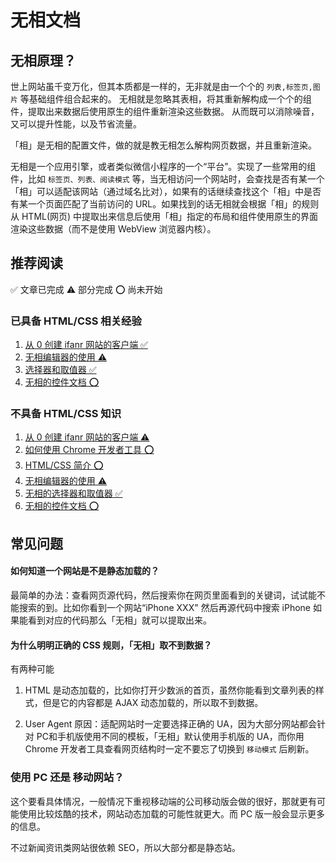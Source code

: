 # 无相文档


## 无相原理？

世上网站虽千变万化，但其本质都是一样的，无非就是由一个个的 `列表,标签页,图片` 等基础组件组合起来的。 无相就是忽略其表相，将其重新解构成一个个的组件，提取出来数据后使用原生的组件重新渲染这些数据。 从而既可以消除噪音，又可以提升性能，以及节省流量。


「相」是无相的配置文件，做的就是教无相怎么解构网页数据，并且重新渲染。


无相是一个应用引擎，或者类似微信小程序的一个“平台”。实现了一些常用的组件，比如 `标签页、列表、阅读模式` 等，当无相访问一个网站时，会查找是否有某一个「相」可以适配该网站（通过域名比对），如果有的话继续查找这个「相」中是否有某一个页面匹配了当前访问的 URL。如果找到的话无相就会根据「相」的规则从 HTML(网页) 中提取出来信息后使用「相」指定的布局和组件使用原生的界面渲染这些数据（而不是使用 WebView 浏览器内核）。




## 推荐阅读

✅  文章已完成 ⚠️  部分完成 ⭕️ 尚未开始


### 已具备 HTML/CSS 相关经验

1. [从 0 创建 ifanr 网站的客户端 ✅](./zh/GetStarted.md)
2. [无相编辑器的使用 ⚠️](./zh/Editor.md)
3. [选择器和取值器 ✅](./zh/Selector.md)
4. [无相的控件文档 ⭕️](./zh/Components.md)


### 不具备 HTML/CSS 知识

1. [从 0 创建 ifanr 网站的客户端 ⚠️](./zh/GetStarted.md)
1. [如何使用 Chrome 开发者工具 ⭕️](./zh/WIP.md)
1. [HTML/CSS 简介 ⭕️](./zh/WIP.md)
1. [无相编辑器的使用 ⚠️](./zh/Editor.md)
1. [无相的选择器和取值器 ✅](./zh/Selector.md)
1. [无相的控件文档 ⭕️](./zh/Components.md)


## 常见问题


#### 如何知道一个网站是不是静态加载的？

最简单的办法：查看网页源代码，然后搜索你在网页里面看到的关键词，试试能不能搜索的到。比如你看到一个网站“iPhone XXX" 然后再源代码中搜索 iPhone 如果能看到对应的代码那么「无相」就可以提取出来。


#### 为什么明明正确的 CSS 规则，「无相」取不到数据？

有两种可能

1. HTML 是动态加载的，比如你打开少数派的首页，虽然你能看到文章列表的样式，但是它的内容都是 AJAX 动态加载的，所以取不到数据。

2. User Agent 原因：适配网站时一定要选择正确的 UA，因为大部分网站都会针对 PC和手机版使用不同的模板，「无相」默认使用手机版的 UA，而你用 Chrome 开发者工具查看网页结构时一定不要忘了切换到 `移动模式` 后刷新。


### 使用 PC 还是 移动网站？

这个要看具体情况，一般情况下重视移动端的公司移动版会做的很好，那就更有可能使用比较炫酷的技术，网站动态加载的可能性就更大。而 PC 版一般会显示更多的信息。

不过新闻资讯类网站很依赖 SEO，所以大部分都是静态站。
